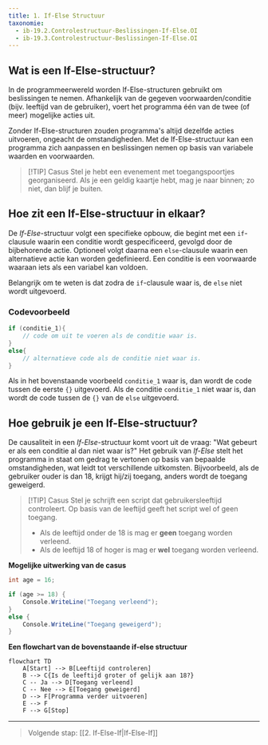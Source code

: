 ```yaml
---
title: 1. If-Else Structuur
taxonomie:
  - ib-19.2.Controlestructuur-Beslissingen-If-Else.OI
  - ib-19.3.Controlestructuur-Beslissingen-If-Else.OI
---
```


## Wat is een If-Else-structuur?
In de programmeerwereld worden If-Else-structuren gebruikt om beslissingen te nemen. Afhankelijk van de gegeven voorwaarden/conditie (bijv. leeftijd van de gebruiker), voert het programma één van de twee (of meer) mogelijke acties uit.

Zonder If-Else-structuren zouden programma's altijd dezelfde acties uitvoeren, ongeacht de omstandigheden. Met de If-Else-structuur kan een programma zich aanpassen en beslissingen nemen op basis van variabele waarden en voorwaarden.

> [!TIP] Casus
> Stel je hebt een evenement met toegangspoortjes georganiseerd. Als je een geldig kaartje hebt, mag je naar binnen; zo niet, dan blijf je buiten.

## Hoe zit een If-Else-structuur in elkaar?
De *If-Else*-structuur volgt een specifieke opbouw, die begint met een `if`-clausule waarin een conditie wordt gespecificeerd, gevolgd door de bijbehorende actie. Optioneel volgt daarna een `else`-clausule waarin een alternatieve actie kan worden gedefinieerd. Een conditie is een voorwaarde waaraan iets als een variabel kan voldoen.

Belangrijk om te weten is dat zodra de `if`-clausule waar is, de `else` niet wordt uitgevoerd. 

### Codevoorbeeld
```C#
if (conditie_1){
    // code om uit te voeren als de conditie waar is.
}
else{
    // alternatieve code als de conditie niet waar is.
}
```

Als in het bovenstaande voorbeeld `conditie_1` waar is, dan wordt de code tussen de eerste `{}`  uitgevoerd. 
Als de conditie `conditie_1` niet waar is, dan wordt de code tussen de `{}` van de `else` uitgevoerd.

## Hoe gebruik je een If-Else-structuur?
De causaliteit in een *If-Else*-structuur komt voort uit de vraag: "Wat gebeurt er als een conditie al dan niet waar is?" Het gebruik van *If-Else* stelt het programma in staat om gedrag te vertonen op basis van bepaalde omstandigheden, wat leidt tot verschillende uitkomsten. Bijvoorbeeld, als de gebruiker ouder is dan 18, krijgt hij/zij toegang, anders wordt de toegang geweigerd.

> [!TIP] Casus
> Stel je schrijft een script dat gebruikersleeftijd controleert. Op basis van de leeftijd geeft het script wel of geen toegang.
> - Als de leeftijd onder de 18 is mag er **geen** toegang worden verleend.
> - Als de leeftijd 18 of hoger is mag er **wel** toegang worden verleend.

**Mogelijke uitwerking van de casus**
```C#
int age = 16;

if (age >= 18) {
    Console.WriteLine("Toegang verleend");
}
else {
    Console.WriteLine("Toegang geweigerd");
}
```

**Een flowchart van de bovenstaande if-else structuur**
```mermaid
flowchart TD
    A[Start] --> B[Leeftijd controleren]
    B --> C{Is de leeftijd groter of gelijk aan 18?}
    C -- Ja --> D[Toegang verleend]
    C -- Nee --> E[Toegang geweigerd]
    D --> F[Programma verder uitvoeren]
    E --> F
    F --> G[Stop]
```

---

> Volgende stap: [[2. If-Else-If|If-Else-If]]
